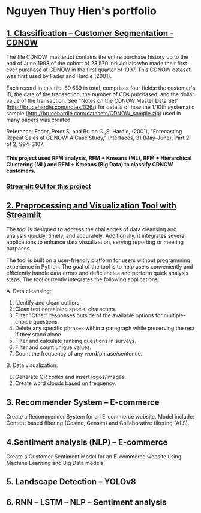 # Nguyen Thuy Hien's portfolio

## [1. Classification – Customer Segmentation - CDNOW](https://github.com/HienThNg/CDNOW)
The file CDNOW_master.txt contains the entire purchase history up to the end of June 1998 of the cohort of 23,570 individuals who made their first-ever purchase at CDNOW in the first quarter of 1997. This CDNOW dataset was first used by Fader and Hardie (2001).

Each record in this file, 69,659 in total, comprises four fields: the customer's ID, the date of the transaction, the number of CDs purchased, and the dollar value of the transaction.
See "Notes on the CDNOW Master Data Set" (http://brucehardie.com/notes/026/) for details of how the 1/10th systematic sample (http://brucehardie.com/datasets/CDNOW_sample.zip) used in many papers was created.

Reference: Fader, Peter S. and Bruce G.,S. Hardie, (2001), "Forecasting Repeat Sales at CDNOW: A Case Study," Interfaces, 31 (May-June), Part 2 of 2, S94-S107.

#### This project used **RFM analysis, RFM + Kmeans (ML),  RFM + Hierarchical Clustering (ML) and RFM + Kmeans (Big Data)** to classify CDNOW customers.

### [Streamlit GUI for this project](https://datascienceproject-mvbfmah86b8dgzdu67yxps.streamlit.app/)

## [2. Preprocessing and Visualization Tool with Streamlit](https://prep-viz-tool.streamlit.app/)
The tool is designed to address the challenges of data cleansing and analysis quickly, timely, and accurately. Additionally, it integrates several applications to enhance data visualization, serving reporting or meeting purposes.

The tool is built on a user-friendly platform for users without programming experience in Python. The goal of the tool is to help users conveniently and efficiently handle data errors and deficiencies and perform quick analysis steps. The tool currently integrates the following applications:

A. Data cleansing:
1. Identify and clean outliers.
2. Clean text containing special characters.
3. Filter "Other" responses outside of the available options for multiple-choice questions.
4. Delete any specific phrases within a paragraph while preserving the rest if they stand alone.
5. Filter and calculate ranking questions in surveys.
6. Filter and count unique values.
7. Count the frequency of any word/phrase/sentence.

B. Data visualization:
1. Generate QR codes and insert logos/images.
2. Create word clouds based on frequency.

## 3. Recommender System – E-commerce
Create a Recommender System for an E-commerce website.
Model include: Content based filtering (Cosine, Gensim) and Collaborative filtering (ALS).

## 4.Sentiment analysis (NLP) – E-commerce  
Create a Customer Sentiment Model for an E-commerce website using Machine Learning and Big Data models.

## 5. Landscape Detection – YOLOv8

## 6. RNN – LSTM – NLP –  Sentiment analysis




